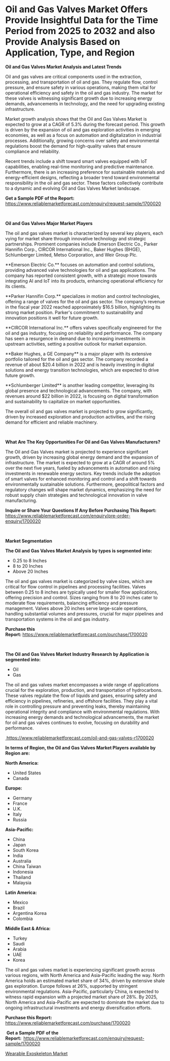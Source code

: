 <p><h1>Oil and Gas Valves Market Offers Provide Insightful Data for the Time Period from 2025 to 2032 and also Provide Analysis Based on Application, Type, and Region</h1></p><p><strong>Oil and Gas Valves Market Analysis and Latest Trends</strong></p>
<p><p>Oil and gas valves are critical components used in the extraction, processing, and transportation of oil and gas. They regulate flow, control pressure, and ensure safety in various operations, making them vital for operational efficiency and safety in the oil and gas industry. The market for these valves is witnessing significant growth due to increasing energy demands, advancements in technology, and the need for upgrading existing infrastructure.</p><p>Market growth analysis shows that the Oil and Gas Valves Market is expected to grow at a CAGR of 5.3% during the forecast period. This growth is driven by the expansion of oil and gas exploration activities in emerging economies, as well as a focus on automation and digitalization in industrial processes. Additionally, growing concerns over safety and environmental regulations boost the demand for high-quality valves that ensure compliance and reliability.</p><p>Recent trends include a shift toward smart valves equipped with IoT capabilities, enabling real-time monitoring and predictive maintenance. Furthermore, there is an increasing preference for sustainable materials and energy-efficient designs, reflecting a broader trend toward environmental responsibility in the oil and gas sector. These factors collectively contribute to a dynamic and evolving Oil and Gas Valves Market landscape.</p></p>
<p><strong>Get a Sample PDF of the Report:&nbsp;</strong> <a href="https://www.reliablemarketforecast.com/enquiry/request-sample/1700020?utm_campaign=3381&utm_medium=2&utm_source=Github&utm_content=ia&utm_term=10042025&utm_id=oil-and-gas-valves">https://www.reliablemarketforecast.com/enquiry/request-sample/1700020</a></p>
<p>&nbsp;</p>
<p><strong>Oil and Gas Valves Major Market Players</strong></p>
<p><p>The oil and gas valves market is characterized by several key players, each vying for market share through innovative technology and strategic partnerships. Prominent companies include Emerson Electric Co., Parker Hannifin Corp., CIRCOR International Inc., Baker Hughes (BHGE), Schlumberger Limited, Metso Corporation, and Weir Group Plc.</p><p>**Emerson Electric Co.** focuses on automation and control solutions, providing advanced valve technologies for oil and gas applications. The company has reported consistent growth, with a strategic move towards integrating AI and IoT into its products, enhancing operational efficiency for its clients. </p><p>**Parker Hannifin Corp.** specializes in motion and control technologies, offering a range of valves for the oil and gas sector. The company’s revenue in the fiscal year 2022 reached approximately $16.5 billion, highlighting its strong market position. Parker's commitment to sustainability and innovation positions it well for future growth.</p><p>**CIRCOR International Inc.** offers valves specifically engineered for the oil and gas industry, focusing on reliability and performance. The company has seen a resurgence in demand due to increasing investments in upstream activities, setting a positive outlook for market expansion.</p><p>**Baker Hughes, a GE Company** is a major player with its extensive portfolio tailored for the oil and gas sector. The company recorded a revenue of about $20.4 billion in 2022 and is heavily investing in digital solutions and energy transition technologies, which are expected to drive future growth.</p><p>**Schlumberger Limited** is another leading competitor, leveraging its global presence and technological advancements. The company, with revenues around $22 billion in 2022, is focusing on digital transformation and sustainability to capitalize on market opportunities.</p><p>The overall oil and gas valves market is projected to grow significantly, driven by increased exploration and production activities, and the rising demand for efficient and reliable machinery.</p></p>
<p>&nbsp;</p>
<p><strong>What Are The Key Opportunities For Oil and Gas Valves Manufacturers?</strong></p>
<p><p>The Oil and Gas Valves market is projected to experience significant growth, driven by increasing global energy demand and the expansion of infrastructure. The market is expected to grow at a CAGR of around 5% over the next five years, fueled by advancements in automation and rising investments in renewable energy sectors. Key trends include the adoption of smart valves for enhanced monitoring and control and a shift towards environmentally sustainable solutions. Furthermore, geopolitical factors and regulatory changes will shape market dynamics, emphasizing the need for robust supply chain strategies and technological innovation in valve manufacturing.</p></p>
<p><strong>Inquire or Share Your Questions If Any Before Purchasing This Report:</strong> <a href="https://www.reliablemarketforecast.com/enquiry/pre-order-enquiry/1700020?utm_campaign=3381&utm_medium=2&utm_source=Github&utm_content=ia&utm_term=10042025&utm_id=oil-and-gas-valves">https://www.reliablemarketforecast.com/enquiry/pre-order-enquiry/1700020</a></p>
<p>&nbsp;</p>
<p><strong>Market Segmentation</strong></p>
<p><strong>The Oil and Gas Valves Market Analysis by types is segmented into:</strong></p>
<p><ul><li>0.25 to 8 Inches</li><li>8 to 20 Inches</li><li>Above 20 Inches</li></ul></p>
<p><p>The oil and gas valves market is categorized by valve sizes, which are critical for flow control in pipelines and processing facilities. Valves between 0.25 to 8 inches are typically used for smaller flow applications, offering precision and control. Sizes ranging from 8 to 20 inches cater to moderate flow requirements, balancing efficiency and pressure management. Valves above 20 inches serve large-scale operations, handling substantial volumes and pressures, crucial for major pipelines and transportation systems in the oil and gas industry.</p></p>
<p><strong>Purchase this Report:&nbsp;</strong><a href="https://www.reliablemarketforecast.com/purchase/1700020?utm_campaign=3381&utm_medium=2&utm_source=Github&utm_content=ia&utm_term=10042025&utm_id=oil-and-gas-valves">https://www.reliablemarketforecast.com/purchase/1700020</a></p>
<p>&nbsp;</p>
<p><strong>The Oil and Gas Valves Market Industry Research by Application is segmented into:</strong></p>
<p><ul><li>Oil</li><li>Gas</li></ul></p>
<p><p>The oil and gas valves market encompasses a wide range of applications crucial for the exploration, production, and transportation of hydrocarbons. These valves regulate the flow of liquids and gases, ensuring safety and efficiency in pipelines, refineries, and offshore facilities. They play a vital role in controlling pressure and preventing leaks, thereby maintaining operational integrity and compliance with environmental regulations. With increasing energy demands and technological advancements, the market for oil and gas valves continues to evolve, focusing on durability and performance.</p></p>
<p><a href="https://www.reliablemarketforecast.com/oil-and-gas-valves-r1700020?utm_campaign=3381&utm_medium=2&utm_source=Github&utm_content=ia&utm_term=10042025&utm_id=oil-and-gas-valves">&nbsp;https://www.reliablemarketforecast.com/oil-and-gas-valves-r1700020</a></p>
<p><strong>In terms of Region, the Oil and Gas Valves Market Players available by Region are:</strong></p>
<p>
    <p> <strong> North America: </strong>
        <ul>
            <li>United States</li>
            <li>Canada</li>
        </ul>
        </p> 
    <p> <strong> Europe: </strong>
        <ul>
            <li>Germany</li>
            <li>France</li>
            <li>U.K.</li>
            <li>Italy</li>
            <li>Russia</li>
        </ul>
        </p> 
    <p> <strong> Asia-Pacific: </strong>
        <ul>
            <li>China</li>
            <li>Japan</li>
            <li>South Korea</li>
            <li>India</li>
            <li>Australia</li>
            <li>China Taiwan</li>
            <li>Indonesia</li>
            <li>Thailand</li>
            <li>Malaysia</li>
        </ul>
        </p> 
    <p> <strong> Latin America: </strong>
        <ul>
            <li>Mexico</li>
            <li>Brazil</li>
            <li>Argentina Korea</li>
            <li>Colombia</li>
        </ul>
        </p> 
    <p> <strong> Middle East & Africa: </strong>
        <ul>
            <li>Turkey</li>
            <li>Saudi</li>
            <li>Arabia</li>
            <li>UAE</li>
            <li>Korea</li>
        </ul>
    </p>
    </p>
<p><p>The oil and gas valves market is experiencing significant growth across various regions, with North America and Asia-Pacific leading the way. North America holds an estimated market share of 34%, driven by extensive shale gas exploration. Europe follows at 26%, supported by stringent environmental regulations. Asia-Pacific, particularly China, is expected to witness rapid expansion with a projected market share of 28%. By 2025, North America and Asia-Pacific are expected to dominate the market due to ongoing infrastructural investments and energy diversification efforts.</p></p>
<p><strong>Purchase this Report: </strong><a href="https://www.reliablemarketforecast.com/purchase/1700020?utm_campaign=3381&utm_medium=2&utm_source=Github&utm_content=ia&utm_term=10042025&utm_id=oil-and-gas-valves">https://www.reliablemarketforecast.com/purchase/1700020</a></p>
<p>&nbsp;<strong>Get a Sample PDF of the Report:&nbsp;&nbsp;</strong><a href="https://www.reliablemarketforecast.com/enquiry/request-sample/1700020?utm_campaign=3381&utm_medium=2&utm_source=Github&utm_content=ia&utm_term=10042025&utm_id=oil-and-gas-valves">https://www.reliablemarketforecast.com/enquiry/request-sample/1700020</a></p>
<p><strong></strong></p>
<p><p><a href="https://github.com/rokiahgrendy/Market-Research-Report-List-1/blob/main/wearable-exoskeleton-market.md?utm_campaign=3381&utm_medium=2&utm_source=Github&utm_content=ia&utm_term=10042025&utm_id=oil-and-gas-valves">Wearable Exoskeleton Market</a></p></p>